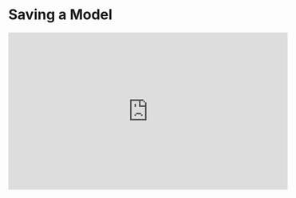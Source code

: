 # Saving a Model

<iframe width="560" height="315" src="https://www.youtube.com/embed/D2UwwzWeAbw" title="YouTube video player" frameborder="0" allow="accelerometer; autoplay; clipboard-write; encrypted-media; gyroscope; picture-in-picture" allowfullscreen></iframe>